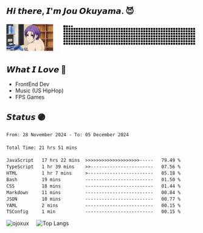 ## 𝙃𝙞 𝙩𝙝𝙚𝙧𝙚, 𝙄'𝙢 𝙅𝙤𝙪 𝙊𝙠𝙪𝙮𝙖𝙢𝙖. 😈

<div style="display: flex; align-items: center; gap: 20px;">
  <div>
    <img src="assets/img/Reo-Mikage.gif" width="350" />
  </div>
  <div>
    <picture>
      <source media="(prefers-color-scheme: dark)" srcset="https://raw.githubusercontent.com/ojoxux/ojoxux/output/github-contribution-grid-snake-dark.svg">
      <source media="(prefers-color-scheme: light)" srcset="https://raw.githubusercontent.com/ojoxux/ojoxux/output/github-contribution-grid-snake.svg">
      <img alt="github contribution grid snake animation" src="https://raw.githubusercontent.com/ojoxux/ojoxux/output/github-contribution-grid-snake.svg">
    </picture>
  </div>
</div>

## 𝙒𝙝𝙖𝙩 𝙄 𝙇𝙤𝙫𝙚 💜

- FrontEnd Dev
- Music (US HipHop)
- FPS Games

## 𝙎𝙩𝙖𝙩𝙪𝙨 🟣

<!--START_SECTION:waka-->

```txt
From: 28 November 2024 - To: 05 December 2024

Total Time: 21 hrs 51 mins

JavaScript   17 hrs 22 mins  >>>>>>>>>>>>>>>>>>>>-----   79.49 %
TypeScript   1 hr 39 mins    >>-----------------------   07.56 %
HTML         1 hr 7 mins     >------------------------   05.18 %
Bash         19 mins         -------------------------   01.50 %
CSS          18 mins         -------------------------   01.44 %
Markdown     11 mins         -------------------------   00.84 %
JSON         10 mins         -------------------------   00.77 %
YAML         2 mins          -------------------------   00.15 %
TSConfig     1 min           -------------------------   00.15 %
```

<!--END_SECTION:waka-->

<!--

### 🌱 my skills

#### 💻 FrontEnd

<img alt="my skills front" src="https://skillicons.dev/icons?theme=light&perline=9&i=html,css,js,ts,react,tailwind,vite" />

#### 💻 BackEnd

<img alt="my skills front" src="https://skillicons.dev/icons?theme=light&perline=8&i=go,php,nodejs,laravel,firebase,heroku,flask" />

#### 💻 Other, Tools

<img alt="my skills other" src="https://skillicons.dev/icons?theme=light&perline=8&i=c,cpp,cs,java,py,dart,flutter,unity,swift,opencv,tensorflow,figma,git,github" />

#### ✏️ Studying

<img alt="my skills other" src="https://skillicons.dev/icons?theme=light&perline=8&i=rails,ruby,rust,tauri,next" />

## 📈 Status

<p align="center">
  <img alt="Top Langs" height="150px" src="https://github-readme-stats.vercel.app/api/top-langs/?username=ojoxux&layout=compact&show_icons=true" />
  <img alt="github stats" height="150px" src="https://github-readme-stats.vercel.app/api?username=ojoxux" />
</p>
-->

<div style="display: flex; align-items: center; gap: 20px;">
  <img height="150px" src="https://github-readme-streak-stats.herokuapp.com/?user=ojoxux" alt="ojoxux" />
  <img height="150px" src="https://github-readme-stats.vercel.app/api/top-langs/?username=ojoxux&layout=compact&show_icons=true" alt="Top Langs" />
</div>
